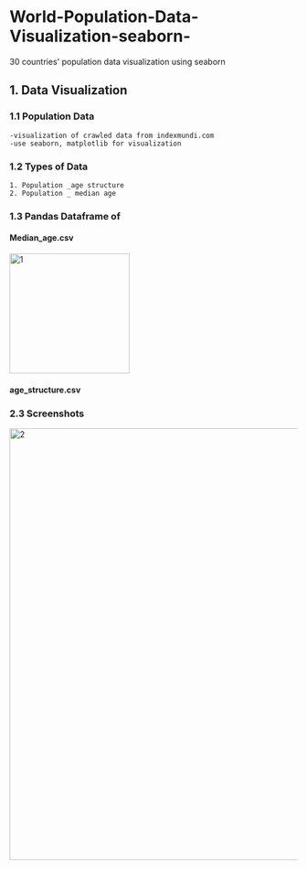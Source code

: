 # World-Population-Data-Visualization-seaborn-
30 countries' population data visualization using seaborn

## 1. Data Visualization 

### 1.1 Population Data
```
-visualization of crawled data from indexmundi.com
-use seaborn, matplotlib for visualization 
```
### 1.2 Types of Data
```
1. Population _age structure
2. Population _ median age

```
### 1.3 Pandas Dataframe of 
#### Median_age.csv 
<div>
  <img width="210" alt="1" src="https://user-images.githubusercontent.com/48209176/58930746-c7002e00-8797-11e9-9b6b-abb09e77daa4.PNG">
</div>

#### age_structure.csv


### 2.3 Screenshots
<div>
  <img width="755" alt="2" src="https://user-images.githubusercontent.com/48209176/58930756-cc5d7880-8797-11e9-85b4-b5d3ff6653d4.PNG">
</div>
